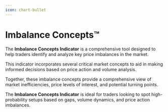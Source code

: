 ```yaml
---
icon: chart-bullet
---
```


# Imbalance Concepts™

The **Imbalance Concepts Indicator** is a comprehensive tool designed to help traders identify and analyze key price imbalances in the market.&#x20;

This indicator incorporates several critical market concepts to aid in making informed decisions based on price action and volume analysis.

Together, these imbalance concepts provide a comprehensive view of market inefficiencies, price levels of interest, and potential turning points.&#x20;

The **Imbalance Concepts Indicator** is ideal for traders looking to spot high-probability setups based on gaps, volume dynamics, and price action imbalances.
